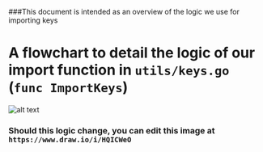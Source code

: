 ###This document is intended as an overview of the logic we use for importing keys

# A flowchart to detail the logic of our import function in `utils/keys.go` (`func ImportKeys`)

![alt text](http://i.imgur.com/HQICWeO.png "Flowchart of key import logic")

### Should this logic change, you can edit this image at `https://www.draw.io/i/HQICWeO`

